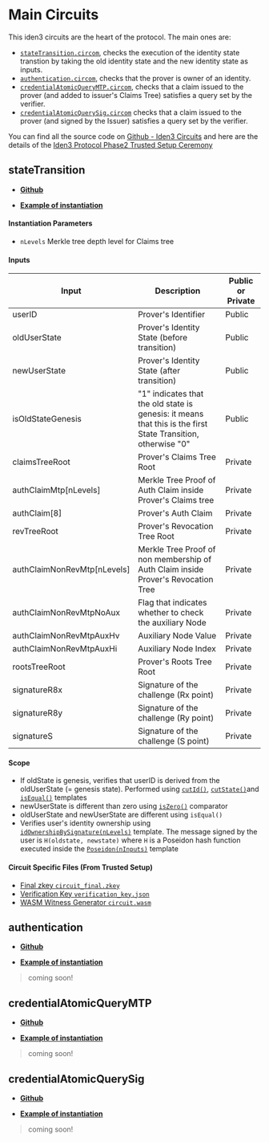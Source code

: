 # Main Circuits

This iden3 circuits are the heart of the protocol. The main ones are: 

- [`stateTransition.circom`](main-circuits.md#statetransition), checks the execution of the identity state transtion by taking the old identity state and the new identity state as inputs.
- [`authentication.circom`](main-circuits.md#authentication), checks that the prover is owner of an identity.
- [`credentialAtomicQueryMTP.circom`](main-circuits.md#credentialatomicquerymtp), checks that a claim issued to the prover (and added to issuer's Claims Tree) satisfies a query set by the verifier.
- [`credentialAtomicQuerySig.circom`](main-circuits.md#credentialatomicquerysig) checks that a claim issued to the prover (and signed by the Issuer) satisfies a query set by the verifier.

You can find all the source code on [Github - Iden3 Circuits](https://github.com/iden3/circuits) and here are the details of the [Iden3 Protocol Phase2 Trusted Setup Ceremony](https://github.com/iden3/phase2ceremony#auth-circuit)

## stateTransition

- [**Github**](https://github.com/iden3/circuits/blob/master/circuits/lib/stateTransition.circom)

- [**Example of instantiation**](https://github.com/iden3/circuits/blob/master/circuits/stateTransition.circom)

#### Instantiation Parameters

- `nLevels` Merkle tree depth level for Claims tree

#### Inputs

| Input                          | Description              | Public or Private
| -----------                    | -----------          |  ----------
| userID                      | Prover's Identifier                | Public
| oldUserState             | Prover's Identity State (before transition)                 | Public
| newUserState     | Prover's Identity State (after transition)           | Public
| isOldStateGenesis               | "1" indicates that the old state is genesis: it means that this is the first State Transition, otherwise "0"              | Public
| claimsTreeRoot                | Prover's Claims Tree Root                | Private
| authClaimMtp[nLevels] | Merkle Tree Proof of Auth Claim inside Prover's Claims tree                 | Private
| authClaim[8]    | Prover's Auth Claim                | Private
| revTreeRoot    | Prover's Revocation Tree Root                 | Private
| authClaimNonRevMtp[nLevels]    | Merkle Tree Proof of non membership of Auth Claim inside Prover's Revocation Tree                | Private
| authClaimNonRevMtpNoAux              | Flag that indicates whether to check the auxiliary Node                  | Private
| authClaimNonRevMtpAuxHv               | Auxiliary Node Value              | Private
| authClaimNonRevMtpAuxHi          | Auxiliary Node Index           | Private
| rootsTreeRoot          | Prover's Roots Tree Root            | Private
| signatureR8x            | Signature of the challenge (Rx point)           | Private
| signatureR8y            | Signature of the challenge (Ry point)           | Private
| signatureS            | Signature of the challenge (S point)             | Private

#### Scope

- If oldState is genesis, verifies that userID is derived from the oldUserState (= genesis state). Performed using [`cutId()`](https://github.com/iden3/circuits/blob/master/circuits/lib/utils/treeUtils.circom#L184), [`cutState()`](https://github.com/iden3/circuits/blob/master/circuits/lib/utils/treeUtils.circom#L198)and [`isEqual()`](https://github.com/iden3/circomlib/blob/master/circuits/comparators.circom#L37) templates
- newUserState is different than zero using [`isZero()`](https://github.com/iden3/circomlib/blob/master/circuits/comparators.circom#L24) comparator
- oldUserState and newUserState are different using `isEqual()`
- Verifies user's identity ownership using [`idOwnershipBySignature(nLevels)`](./main-circuits.md#idownershipbysignature) template. The message signed by the user is `H(oldstate, newstate)` where `H` is a Poseidon hash function executed inside the [`Poseidon(nInputs)`](https://github.com/iden3/circomlib/blob/master/circuits/poseidon.circom#L198) template

#### Circuit Specific Files (From Trusted Setup)

- [Final zkey `circuit_final.zkey`](https://iden3-circuits-bucket.s3.eu-west-1.amazonaws.com/circuits/v0.1.0/auth/circuit_final.zkey)
- [Verification Key `verification_key.json`](https://iden3-circuits-bucket.s3.eu-west-1.amazonaws.com/circuits/v0.1.0/auth/verification_key.json)
- [WASM Witness Generator `circuit.wasm`](https://iden3-circuits-bucket.s3.eu-west-1.amazonaws.com/circuits/v0.1.0/auth/circuit.wasm)

## authentication

- [**Github**](https://github.com/iden3/circuits/blob/master/circuits/lib/authentication.circom)

- [**Example of instantiation**](https://github.com/iden3/circuits/blob/master/circuits/auth.circom)

> coming soon!

## credentialAtomicQueryMTP

- [**Github**](https://github.com/iden3/circuits/blob/master/circuits/lib/query/credentialAtomicQueryMTP.circom)

- [**Example of instantiation**](https://github.com/iden3/circuits/blob/master/circuits/credentialAtomicQueryMTP.circom)

> coming soon!


## credentialAtomicQuerySig

- [**Github**](https://github.com/iden3/circuits/blob/master/circuits/lib/query/credentialAtomicQuerySig.circom)

- [**Example of instantiation**](https://github.com/iden3/circuits/blob/master/circuits/credentialAtomicQuerySig.circom)

> coming soon!





